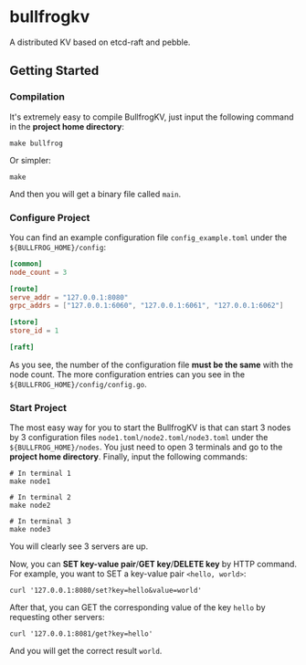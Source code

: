 # bullfrogkv
A distributed KV based on etcd-raft and pebble.

## Getting Started
### Compilation
It's extremely easy to compile BullfrogKV, just input the following command in the **project home directory**:
```shell
make bullfrog
```
Or simpler:
```shell
make
```
And then you will get a binary file called `main`.

### Configure Project
You can find an example configuration file `config_example.toml` under the `${BULLFROG_HOME}/config`:
```toml
[common]
node_count = 3

[route]
serve_addr = "127.0.0.1:8080"
grpc_addrs = ["127.0.0.1:6060", "127.0.0.1:6061", "127.0.0.1:6062"]

[store]
store_id = 1

[raft]
```
As you see, the number of the configuration file **must be the same** with the node count.
The more configuration entries can you see in the `${BULLFROG_HOME}/config/config.go`.

### Start Project
The most easy way for you to start the BullfrogKV is that can start 3 nodes by 3 configuration files `node1.toml/node2.toml/node3.toml` under the `${BULLFROG_HOME}/nodes`. You just need to open 3 terminals and go to the **project home directory**. Finally, input the following commands:
```shell
# In terminal 1
make node1

# In terminal 2
make node2

# In terminal 3
make node3
```
You will clearly see 3 servers are up.

Now, you can **SET key-value pair**/**GET key**/**DELETE key** by HTTP command. For example, you want to SET a key-value pair `<hello, world>`:
```shell
curl '127.0.0.1:8080/set?key=hello&value=world'
```
After that, you can GET the corresponding value of the key `hello` by requesting other servers:
```shell
curl '127.0.0.1:8081/get?key=hello'
```
And you will get the correct result `world`.
